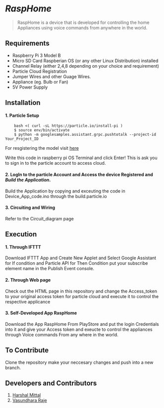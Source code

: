 # *RaspHome*
> RaspHome is a device that is developed for controlling the home Appliances using voice commands from anywhere in the world.

## Requirements

* Raspberry Pi 3 Model B
* Micro SD Card Raspberian OS (or any other Linux Distribution) installed
* Channel Relay (either 2,4,8 depending on your choice and requirement)
* Particle Cloud Registration
* Jumper Wires and other Guage Wires.
* Appliance (eg. Bulb or Fan)
* 5V Power Supply

## Installation

#### 1. Particle Setup

```
	bash <( curl -sL https://particle.io/install-pi ) 
    $ source env/bin/activate
    $ python -m googlesamples.assistant.grpc.pushtotalk --project-id Your_Project_ID
```
For resgistering the model visit [here](console.actions.google.com)
<p> Write this code in raspberry pi OS Terminal and click Enter!
This is ask you to sign in to the particle account to access cloud.<p>

#### 2. LogIn to the particle Account and Access the device Registered and *Build the Application*.

<p>  Build the Application by copying and exceuting the code in Device_App_code.ino through the build.particle.io <p>
  
#### 3. Circuiting and Wiring

<p> Refer to the Circuit_diagram page <p>
  
## Execution

#### 1. Through IFTTT

<p> Download IFTTT App and Create New Applet and Select Google Assistant for If condition and Particle API for Then Condition
  put your subscribe element name in the Publish Event console. <p>

#### 2. Through Web page

<p> Check out the HTML page in this repository and change the Access_token to your original access token for particle cloud and execute it to control the respective applicance <p>
  
#### 3. Self-Developed App RaspHome

<p> Download the App RaspHome From PlayStore and put the login Credentials into it and give your Access token and exeucte to control the appliances through Voice commands From any where in the world.
  
## To Contribute

Clone the repository make your neccesary changes and push into a new branch.

## Developers and Contributors

1. [Harshal Mittal](www.linkedin.com/in/harshal306)
2. [Vasundhara Raje](https://www.linkedin.com/in/vasundhara-raje-237a4914b/)
